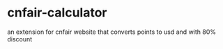 # cnfair-calculator
an extension for cnfair website that converts points to usd and with 80% discount
